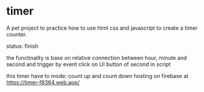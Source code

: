 # timer
A pet project to practice how to use html css and javascript
to create a timer counter.

status: finish

the functinality is base on relative connection between hour, minute and second
and trigger by event click on UI button of second in script

this timer have to mode: count up and count down
hosting on firebase at https://timer-f8364.web.app/

